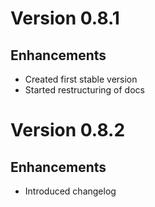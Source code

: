 # Version 0.8.1

## Enhancements

- Created first stable version
- Started restructuring of docs

# Version 0.8.2

## Enhancements

- Introduced changelog
